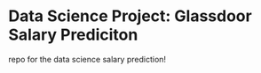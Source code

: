 # Data Science Project: Glassdoor Salary Prediciton


repo for the data science salary prediction!


